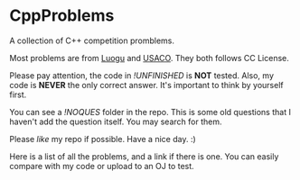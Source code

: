 # CppProblems

A collection of C++ competition promblems.

Most problems are from [Luogu](www.luogu.com.cn) and [USACO](www.usaco.org). They both follows CC License.

Please pay attention, the code in *!UNFINISHED* is **NOT** tested. Also, my code is **NEVER** the only correct answer. It's important to think by yourself first.

You can see a *!NOQUES* folder in the repo. This is some old questions that I haven't add the question itself. You may search for them.

Please *like* my repo if possible. Have a nice day. :)

Here is a list of all the problems, and a link if there is one. You can easily compare with my code or upload to an OJ to test.